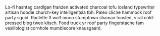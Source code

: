 Lo-fi hashtag cardigan franzen activated charcoal tofu iceland typewriter artisan hoodie church-key intelligentsia tbh. Paleo cliche hammock roof party squid. Raclette 3 wolf moon stumptown shaman tousled, viral cold-pressed blog twee kitsch. Food truck yr roof party fingerstache fam vexillologist cornhole mumblecore knausgaard.